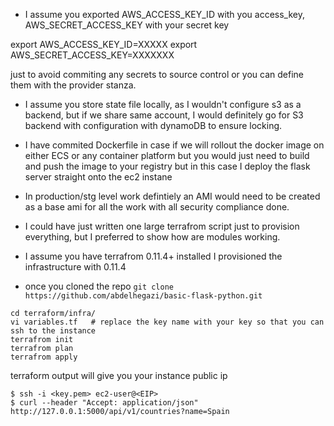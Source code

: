 - I assume you exported AWS_ACCESS_KEY_ID with you access_key, AWS_SECRET_ACCESS_KEY with your secret key 

export AWS_ACCESS_KEY_ID=XXXXX
export AWS_SECRET_ACCESS_KEY=XXXXXXX

just to avoid commiting any secrets to source control or you can define them with the provider stanza.

- I assume you store state file locally, as I wouldn't configure s3 as a backend, but if we share same account, I would definitely go for S3 backend with configuration with dynamoDB to ensure locking.

- I have commited Dockerfile in case if we will rollout the docker image on either ECS or any container platform but you would just need to build and push the image to your registry but in this case I deploy the flask server straight onto the ec2 instane


- In production/stg level work defintiely an AMI would need to be created as a base ami for all the work with all security compliance done.

- I could have just written one large terrafrom script just to provision everything, but I preferred to show how are modules working.
 

- I assume you have terrafrom 0.11.4+ installed I provisioned the infrastructure with 0.11.4

- once you cloned the repo 
`git clone https://github.com/abdelhegazi/basic-flask-python.git`

```
cd terraform/infra/
vi variables.tf   # replace the key name with your key so that you can ssh to the instance
terrafrom init
terrafrom plan
terrafrom apply
```

terraform output will give you your instance public ip


```
$ ssh -i <key.pem> ec2-user@<EIP>
$ curl --header "Accept: application/json" http://127.0.0.1:5000/api/v1/countries?name=Spain
```
